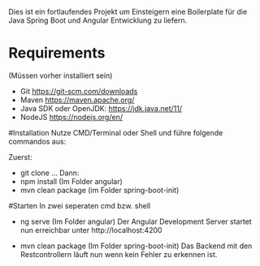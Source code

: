 Dies ist ein fortlaufendes Projekt um Einsteigern eine Boilerplate für die Java Spring Boot und Angular Entwicklung zu liefern.

# Requirements
(Müssen vorher installiert sein)
* Git https://git-scm.com/downloads
* Maven https://maven.apache.org/
* Java SDK oder OpenJDK: 
https://jdk.java.net/11/
* NodeJS https://nodejs.org/en/

#Installation
Nutze CMD/Terminal oder Shell und führe folgende commandos aus:

Zuerst:
* git clone ...
Dann:
* npm install    (Im Folder angular)
* mvn clean package (im Folder spring-boot-init)

#Starten
In zwei seperaten cmd bzw. shell

* ng serve (Im Folder angular) Der Angular Development Server startet nun erreichbar unter 
http://localhost:4200

* mvn clean package (Im Folder spring-boot-init) Das Backend mit den Restcontrollern läuft nun wenn kein Fehler zu erkennen ist.






